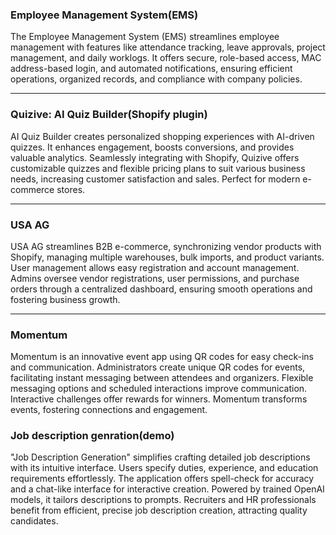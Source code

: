 <h3>Employee Management System(EMS)</h3>
<p>The Employee Management System (EMS) streamlines employee management with features like attendance tracking, leave approvals, project management, and daily worklogs. It offers secure, role-based access, MAC address-based login, and automated notifications, ensuring efficient operations, organized records, and compliance with company policies.</p>

<hr/>
<h3>Quizive: AI Quiz Builder(Shopify plugin)</h3>
<p>AI Quiz Builder creates personalized shopping experiences with AI-driven quizzes. It enhances engagement, boosts conversions, and provides valuable analytics. Seamlessly integrating with Shopify, Quizive offers customizable quizzes and flexible pricing plans to suit various business needs, increasing customer satisfaction and sales. Perfect for modern e-commerce stores.</p>

<hr />
<h3>USA AG</h3>
<p>
USA AG streamlines B2B e-commerce, synchronizing vendor products with Shopify, managing multiple warehouses, bulk imports, and product variants. User management allows easy registration and account management. Admins oversee vendor registrations, user permissions, and purchase orders through a centralized dashboard, ensuring smooth operations and fostering business growth.
</p>

<hr />
<h3>Momentum</h3>
<p>
Momentum is an innovative event app using QR codes for easy check-ins and communication. Administrators create unique QR codes for events, facilitating instant messaging between attendees and organizers. Flexible messaging options and scheduled interactions improve communication. Interactive challenges offer rewards for winners. Momentum transforms events, fostering connections and engagement.
</p>

<h3>Job description genration(demo)</h3>
<p>
"Job Description Generation" simplifies crafting detailed job descriptions with its intuitive interface. Users specify duties, experience, and education requirements effortlessly. The application offers spell-check for accuracy and a chat-like interface for interactive creation. Powered by trained OpenAI models, it tailors descriptions to prompts. Recruiters and HR professionals benefit from efficient, precise job description creation, attracting quality candidates.
</p>

